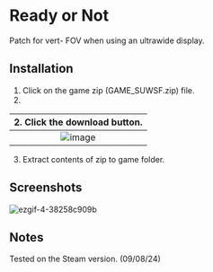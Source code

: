 # Ready or Not
Patch for vert- FOV when using an ultrawide display.

## Installation
1. Click on the game zip (GAME_SUWSF.zip) file.
2. 
| 2. Click the download button. |
|:-------------------------------------:|
| ![image](https://github.com/Lyall/UltrawidePatches/assets/695941/5ce06a5d-5d52-477d-9c02-84941ba833cb) |
3. Extract contents of zip to game folder.

## Screenshots
![ezgif-4-38258c909b](https://github.com/user-attachments/assets/2eae30a8-ddf0-44e5-a14c-58b2396cf28c)

## Notes
Tested on the Steam version. (09/08/24)
